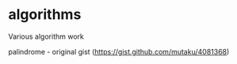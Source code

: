 algorithms
==========

Various algorithm work

palindrome - original gist (https://gist.github.com/mutaku/4081368)
